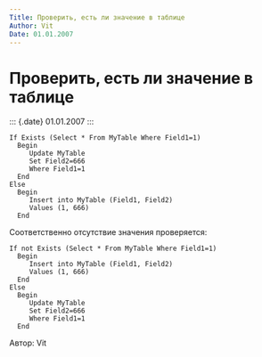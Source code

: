 ```yaml
---
Title: Проверить, есть ли значение в таблице
Author: Vit
Date: 01.01.2007
---
```



Проверить, есть ли значение в таблице
=====================================

::: {.date}
01.01.2007
:::

    If Exists (Select * From MyTable Where Field1=1)
      Begin
         Update MyTable
         Set Field2=666
         Where Field1=1
      End
    Else
      Begin
         Insert into MyTable (Field1, Field2)
         Values (1, 666)
      End

Соответственно отсутствие значения проверяется:

    If not Exists (Select * From MyTable Where Field1=1)
      Begin
         Insert into MyTable (Field1, Field2)
         Values (1, 666)
      End
    Else
      Begin
         Update MyTable
         Set Field2=666
         Where Field1=1
      End 

Автор: Vit
